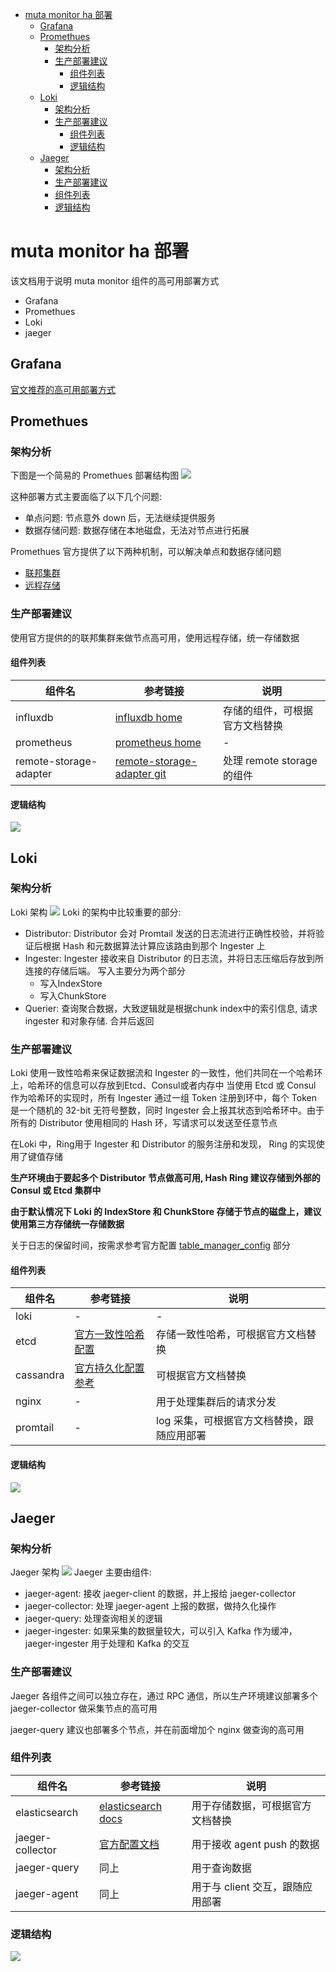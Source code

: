

<!-- TOC -->
- [muta monitor ha 部署](#muta-monitor-ha-部署)
  - [Grafana](#grafana)
  - [Promethues](#promethues)
    - [架构分析](#架构分析)
    - [生产部署建议](#生产部署建议)
      - [组件列表](#组件列表)
      - [逻辑结构](#逻辑结构)
  - [Loki](#loki)
    - [架构分析](#架构分析-1)
    - [生产部署建议](#生产部署建议-1)
      - [组件列表](#组件列表-1)
      - [逻辑结构](#逻辑结构-1)
  - [Jaeger](#jaeger)
    - [架构分析](#架构分析-2)
    - [生产部署建议](#生产部署建议-2)
    - [组件列表](#组件列表-2)
    - [逻辑结构](#逻辑结构-2)

# muta monitor ha 部署
该文档用于说明 muta monitor 组件的高可用部署方式
- Grafana
- Promethues
- Loki
- jaeger

## Grafana
[官文推荐的高可用部署方式](https://grafana.com/docs/grafana/latest/tutorials/ha_setup/)


## Promethues

### 架构分析
下图是一个简易的 Promethues 部署结构图
![](./asset/promethues.png)

这种部署方式主要面临了以下几个问题:
- 单点问题: 节点意外 down 后，无法继续提供服务
- 数据存储问题: 数据存储在本地磁盘，无法对节点进行拓展


Promethues 官方提供了以下两种机制，可以解决单点和数据存储问题
- [联邦集群](https://prometheus.io/docs/prometheus/latest/federation/)
- [远程存储](https://prometheus.io/docs/prometheus/latest/storage/)


### 生产部署建议
使用官方提供的的联邦集群来做节点高可用，使用远程存储，统一存储数据

#### 组件列表
| 组件名 | 参考链接 | 说明 |
| --- | --- | --- |
| influxdb | [influxdb home](https://docs.influxdata.com/influxdb/v1.8/administration/config/) | 存储的组件，可根据官方文档替换 | 
| prometheus | [prometheus home](https://prometheus.io/docs/prometheus/latest/federation/ ) | - |
| remote-storage-adapter | [remote-storage-adapter git](https://github.com/prometheus/prometheus/blob/master/documentation/examples/remote_storage/remote_storage_adapter/README.md) | 处理 remote storage 的组件 |

#### 逻辑结构
![](./asset/ha-promethues.png)


## Loki
### 架构分析
Loki 架构
![](./asset/loki.png)
Loki 的架构中比较重要的部分:
- Distributor: Distributor 会对 Promtail 发送的日志流进行正确性校验，并将验证后根据 Hash 和元数据算法计算应该路由到那个 Ingester 上
- Ingester: Ingester 接收来自 Distributor 的日志流，并将日志压缩后存放到所连接的存储后端。 写入主要分为两个部分
  - 写入IndexStore
  - 写入ChunkStore
- Querier: 查询聚合数据，大致逻辑就是根据chunk index中的索引信息, 请求 ingester 和对象存储. 合并后返回


### 生产部署建议
Loki 使用一致性哈希来保证数据流和 Ingester 的一致性，他们共同在一个哈希环上，哈希环的信息可以存放到Etcd、Consul或者内存中 当使用 Etcd 或 Consul 作为哈希环的实现时，所有 Ingester 通过一组 Token 注册到环中，每个 Token 是一个随机的 32-bit 无符号整数，同时 Ingester 会上报其状态到哈希环中。由于所有的 Distributor 使用相同的 Hash 环，写请求可以发送至任意节点

在Loki 中，Ring用于 Ingester 和 Distributor 的服务注册和发现， Ring 的实现使用了键值存储

**生产环境由于要起多个 Distributor 节点做高可用, Hash Ring 建议存储到外部的 Consul 或 Etcd 集群中**

**由于默认情况下 Loki 的 IndexStore 和 ChunkStore 存储于节点的磁盘上，建议使用第三方存储统一存储数据**

关于日志的保留时间，按需求参考官方配置 [table_manager_config](https://grafana.com/docs/loki/latest/configuration/#table_manager_config) 部分


#### 组件列表
| 组件名 | 参考链接 | 说明 |
| --- | --- | --- |
| loki | - | - |
| etcd | [官方一致性哈希配置](https://grafana.com/docs/loki/latest/configuration/) | 存储一致性哈希，可根据官方文档替换 |
| cassandra | [官方持久化配置参考](https://grafana.com/docs/loki/latest/storage/) | 可根据官方文档替换 |
| nginx | - | 用于处理集群后的请求分发 |
| promtail | - | log 采集，可根据官方文档替换，跟随应用部署 |

#### 逻辑结构
![](./asset/ha-loki.png)



## Jaeger
### 架构分析
Jaeger 架构
![](./asset/jaeger.png)
Jaeger 主要由组件:
- jaeger-agent: 接收 jaeger-client 的数据，并上报给 jaeger-collector
- jaeger-collector: 处理 jaeger-agent 上报的数据，做持久化操作
- jaeger-query: 处理查询相关的逻辑      
- jaeger-ingester: 如果采集的数据量较大，可以引入 Kafka 作为缓冲，jaeger-ingester 用于处理和 Kafka 的交互


### 生产部署建议
Jaeger 各组件之间可以独立存在，通过 RPC 通信，所以生产环境建议部署多个 jaeger-collector 做采集节点的高可用

jaeger-query 建议也部署多个节点，并在前面增加个 nginx 做查询的高可用

### 组件列表
| 组件名 | 参考链接 | 说明 |
| --- | --- | --- |
| elasticsearch | [elasticsearch docs](https://www.elastic.co/guide/en/elasticsearch/reference/current/index.html) | 用于存储数据，可根据官方文档替换 |
| jaeger-collector | [官方配置文档](https://www.jaegertracing.io/docs/1.18/cli/) | 用于接收 agent push 的数据 |
| jaeger-query | 同上 | 用于查询数据 |
| jaeger-agent | 同上 | 用于与 client 交互，跟随应用部署 |


### 逻辑结构
![](./asset/ha-jaeger.png)
